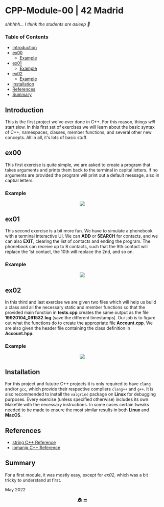 # CPP-Module-00 | 42 Madrid

*shhhhh... I think the students are asleep 📣*

### Table of Contents

* [Introduction](#introduction)
* [ex00](#ex00)
	+ [Example](#example)
* [ex01](#ex01)
	+ [Example](#example)
* [ex02](#ex02)
	+ [Example](#example)
* [Installation](#installation)
* [References](#references)
* [Summary](#summary)

## Introduction

This is the first project we've ever done in C++. For this reason, things *will* start slow. In this first set of exercises we will learn about the basic syntax of C++, namespaces, classes, member functions, and several other new concepts. All in all, it's lots of basic stuff.

## ex00

This first exercise is quite simple, we are asked to create a program that takes arguments and prints them back to the terminal in capital letters. If no arguments are provided the program will print out a default message, also in captial letters.

### Example

<p align="center">
    <img src="https://user-images.githubusercontent.com/40824677/189324945-b80fb99d-3b0a-4986-9e1c-1529fa5b47f7.png">
</p>

## ex01

This second exercise is a bit more fun. We have to simulate a phonebook with a terminal interactive UI. We can **ADD** or **SEARCH** for contacts, and we can also **EXIT**, clearing the list of contacts and ending the program. The phonebook can receive up to 8 contacts, such that the 9th contact will replace the 1st contact, the 10th will replace the 2nd, and so on.

### Example

<p align="center">
    <img src="https://user-images.githubusercontent.com/40824677/189323784-a732a276-86d6-4fa8-88f7-38eca47bce26.png">
</p>

## ex02

In this third and last exercise we are given two files which will help us build a class and all the necessary static and member functions so that the provided main function in **tests.cpp** creates the same output as the file **19920104_091532.log** (save the different timestamps). Our job is to figure out what the functions do to create the appropriate file **Account.cpp**. We are also given the header file containing the class definition in **Account.hpp**.

### Example

<p align="center">
    <img src="https://user-images.githubusercontent.com/40824677/189324539-204da555-2662-444f-81a8-6a99d6136ebf.png">
</p>

## Installation

For this project and fututre C++ projects it is only required to have `clang` and/or `gcc`, which provide their respective compilers `clang++` and `g++`. It is also recommended to install the `valgrind` package on **Linux** for debugging purposes. Every exercise (unless specified otherwise) includes its own Makefile with the necessary instructions. In some cases certain tweaks needed to be made to ensure the most similar results in both **Linux** and **MacOS**.

## References

* [string C++ Reference](http://www.cplusplus.com/reference/string/string/)
* [iomanip C++ Reference](http://www.cplusplus.com/reference/iomanip/)


## Summary
For a first module, it was mostly easy, except for *ex02*, which was a bit tricky to understand at first.

May 2022

<p align="center">
  <a href="https://github.com/madebypixel02/CPP-Modules">&#127968;</a>
  <a href="https://github.com/madebypixel02/CPP-Module-01">&#10145;</a>
</p>
